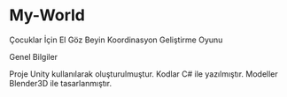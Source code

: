 # My-World
Çocuklar İçin El Göz Beyin Koordinasyon Geliştirme Oyunu

Genel Bilgiler

Proje Unity kullanılarak oluşturulmuştur. Kodlar C# ile yazılmıştır. Modeller Blender3D ile tasarlanmıştır.
